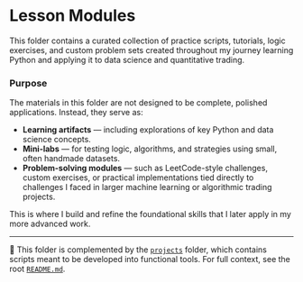 # Lesson Modules

This folder contains a curated collection of practice scripts, tutorials, logic exercises, and custom problem sets created throughout my journey learning Python and applying it to data science and quantitative trading.

### Purpose

The materials in this folder are not designed to be complete, polished applications. Instead, they serve as:

- **Learning artifacts** — including explorations of key Python and data science concepts.
- **Mini-labs** — for testing logic, algorithms, and strategies using small, often handmade datasets.
- **Problem-solving modules** — such as LeetCode-style challenges, custom exercises, or practical implementations tied directly to challenges I faced in larger machine learning or algorithmic trading projects.

This is where I build and refine the foundational skills that I later apply in my more advanced work.

---

📁 This folder is complemented by the [`projects`](/projects/README.md) folder, which contains scripts meant to be developed into functional tools. For full context, see the root [`README.md`](/README.md).
